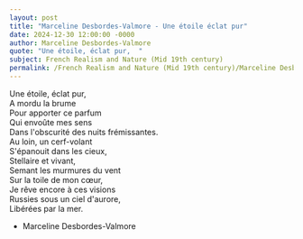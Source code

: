 ```yaml
---
layout: post
title: "Marceline Desbordes-Valmore - Une étoile éclat pur"
date: 2024-12-30 12:00:00 -0000
author: Marceline Desbordes-Valmore
quote: "Une étoile, éclat pur,  "
subject: French Realism and Nature (Mid 19th century)
permalink: /French Realism and Nature (Mid 19th century)/Marceline Desbordes-Valmore/Marceline Desbordes-Valmore - Une étoile éclat pur
---
```


Une étoile, éclat pur,  
A mordu la brume  
Pour apporter ce parfum  
Qui envoûte mes sens  
Dans l'obscurité des nuits frémissantes.  
Au loin, un cerf-volant  
S'épanouit dans les cieux,  
Stellaire et vivant,  
Semant les murmures du vent  
Sur la toile de mon cœur,  
Je rêve encore à ces visions  
Russies sous un ciel d'aurore,  
Libérées par la mer.

- Marceline Desbordes-Valmore
